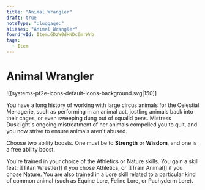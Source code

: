 ```yaml
---
title: "Animal Wrangler"
draft: true
noteType: ":luggage:"
aliases: "Animal Wrangler"
foundryId: Item.6DzW0dHNDc6mrWrb
tags:
  - Item
---
```


# Animal Wrangler
![[systems-pf2e-icons-default-icons-background.svg|150]]

You have a long history of working with large circus animals for the Celestial Menagerie, such as performing in an animal act, jostling animals back into their cages, or even sweeping dung out of squalid pens. Mistress Dusklight's ongoing mistreatment of her animals compelled you to quit, and you now strive to ensure animals aren't abused.

Choose two ability boosts. One must be to **Strength** or **Wisdom**, and one is a free ability boost.

You're trained in your choice of the Athletics or Nature skills. You gain a skill feat: [[Titan Wrestler]] if you chose Athletics, or [[Train Animal]] if you chose Nature. You are also trained in a Lore skill related to a particular kind of common animal (such as Equine Lore, Feline Lore, or Pachyderm Lore).

